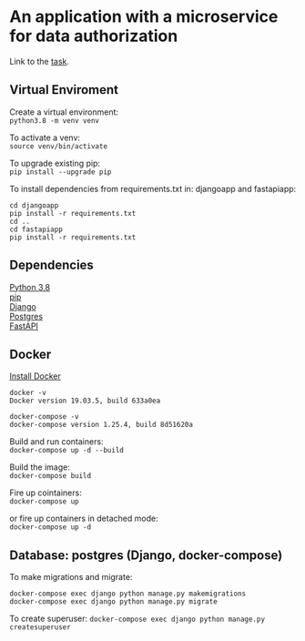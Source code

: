 # An application with a microservice for data authorization

Link to the [task](https://github.com/visse0001/recruiment-september-2020/blob/develop/recuriment_task.md).

## Virtual Enviroment
Create a virtual environment: <br/>
`python3.8 -m venv venv`

To activate a venv: <br/>
`source venv/bin/activate`

To upgrade existing pip: <br>
`pip install --upgrade pip`

To install dependencies from requirements.txt in: djangoapp and fastapiapp: <br>
```
cd djangoapp
pip install -r requirements.txt
cd ..
cd fastapiapp
pip install -r requirements.txt
```

## Dependencies

[Python 3.8](https://www.python.org/downloads/) <br>
[pip](https://pip.pypa.io/en/stable/installing/) <br>
[Django](https://docs.djangoproject.com/en/3.1/) <br>
[Postgres](https://www.postgresql.org/) <br>
[FastAPI](https://fastapi.tiangolo.com/) <br>

## Docker

[Install Docker](https://docs.docker.com/get-docker/)
```
docker -v
Docker version 19.03.5, build 633a0ea

docker-compose -v
docker-compose version 1.25.4, build 8d51620a
```
Build and run containers: <br>
`docker-compose up -d --build`

Build the image: <br>
`docker-compose build`

Fire up cointainers: <br>
`docker-compose up`

or fire up containers in detached mode: <br>
`docker-compose up -d`

## Database: postgres (Django, docker-compose)

To make migrations and migrate: <br>
```
docker-compose exec django python manage.py makemigrations
docker-compose exec django python manage.py migrate
```

To create superuser:
`docker-compose exec django python manage.py createsuperuser` <br>

